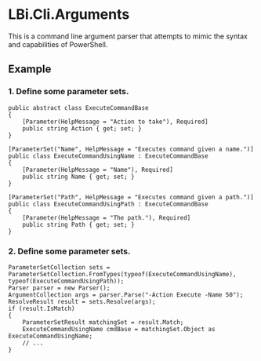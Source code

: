 LBi.Cli.Arguments
=================

This is a command line argument parser that attempts to mimic the syntax and capabilities of PowerShell.

Example
-------
### 1. Define some parameter sets.

```
public abstract class ExecuteCommandBase
{
    [Parameter(HelpMessage = "Action to take"), Required]
    public string Action { get; set; }
}

[ParameterSet("Name", HelpMessage = "Executes command given a name.")]
public class ExecuteCommandUsingName : ExecuteCommandBase
{
    [Parameter(HelpMessage = "Name"), Required]
    public string Name { get; set; }
}

[ParameterSet("Path", HelpMessage = "Executes command given a path.")]
public class ExecuteCommandUsingPath : ExecuteCommandBase
{
    [Parameter(HelpMessage = "The path."), Required]
    public string Path { get; set; }
}
```

### 2. Define some parameter sets.

```
ParameterSetCollection sets = ParameterSetCollection.FromTypes(typeof(ExecuteCommandUsingName), typeof(ExecuteCommandUsingPath));
Parser parser = new Parser();
ArgumentCollection args = parser.Parse("-Action Execute -Name 50");
ResolveResult result = sets.Resolve(args);
if (result.IsMatch)
{
    ParameterSetResult matchingSet = result.Match;
    ExecuteCommandUsingName cmdBase = matchingSet.Object as ExecuteCommandUsingName;
    // ...
}

